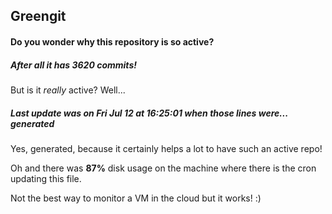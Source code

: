 ## Greengit

#### Do you wonder why this repository is so active?

##### After all it has 3620 commits!

But is it *really* active? Well...

##### Last update was on Fri Jul 12 at 16:25:01 when those lines were... generated

Yes, generated, because it certainly helps a lot to have such an active repo!

Oh and there was **87%** disk usage on the machine
where there is the cron updating this file.

Not the best way to monitor a VM in the cloud but it works! :)
